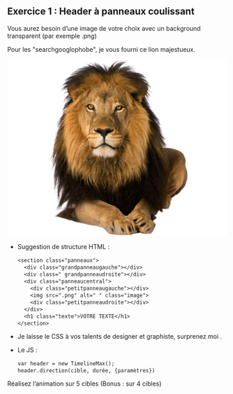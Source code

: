 ## Exercice 1 : Header à panneaux coulissant
Vous aurez besoin d’une image de votre choix avec un background transparent (par exemple .png)

Pour les "searchgooglophobe", je vous fourni ce lion majestueux.

![Lion](https://github.com/tonidano/Workshop_AnimJS-GSAP/blob/master/assets/images/lion.png)

* Suggestion de structure HTML :

      <section class="panneaux">
        <div class="grandpanneaugauche"></div>
        <div class=" grandpanneaudroite"></div>
        <div class="panneaucentral">
          <div class="petitpanneaugauche"></div>
          <img src=".png" alt=" " class="image">
          <div class="petitpanneaudroite"></div>
        </div>
        <h1 class="texte">VOTRE TEXTE</h1>
      </section>

* Je laisse le CSS à vos talents de designer et graphiste, surprenez moi .

* Le JS :

      var header = new TimelineMax();
      header.direction(cible, durée, {paramètres})

Réalisez l’animation sur 5 cibles (Bonus :  sur 4 cibles)
